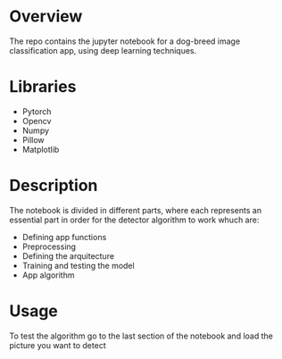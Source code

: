 # Overview

The repo contains the jupyter notebook for a dog-breed image classification app, using deep learning techniques.

# Libraries

- Pytorch
- Opencv
- Numpy
- Pillow
- Matplotlib

# Description

The notebook is divided in different parts, where each represents an essential part in order for the detector algorithm to work whuch are:

* Defining app functions
* Preprocessing
* Defining the arquitecture
* Training and testing the model
* App algorithm

# Usage

To test the algorithm go to the last section of the notebook and load the picture you want to detect
